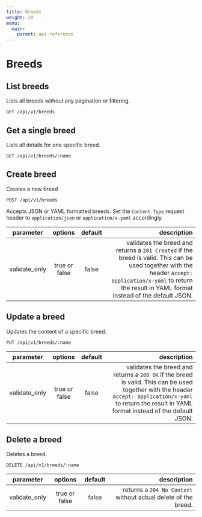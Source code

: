 ```yaml
---
title: Breeds
weight: 20
menu:
  main:
    parent: api-reference
---
```


# Breeds

## List breeds

Lists all breeds without any pagination or filtering.

    GET /api/v1/breeds

## Get a single breed

Lists all details for one specific breed.

    GET /api/v1/breeds/:name

## Create breed

Creates a new breed

    POST /api/v1/breeds

Accepts JSON or YAML formatted breeds. Set the `Content-Type` request header to `application/json` or `application/x-yaml` accordingly.    

| parameter     | options           | default          | description       |
| ------------- |:-----------------:|:----------------:| -----------------:|
| validate_only | true or false     | false            | validates the breed and returns a `201 Created` if the breed is valid. This can be used together with the header `Accept: application/x-yaml` to return the result in YAML format instead of the default JSON. 

## Update a breed

Updates the content of a specific breed.

    PUT /api/v1/breeds/:name

| parameter     | options           | default          | description      |
| ------------- |:-----------------:|:----------------:| ----------------:|
| validate_only | true or false     | false            | validates the breed and returns a `200 OK` if the breed is valid. This can be used together with the header `Accept: application/x-yaml` to return the result in YAML format instead of the default JSON. 

## Delete a breed

Deletes a breed.        

    DELETE /api/v1/breeds/:name
    
| parameter     | options           | default          | description      |
| ------------- |:-----------------:|:----------------:| ----------------:|
| validate_only | true or false     | false            | returns a `204 No Content` without actual delete of the breed.
